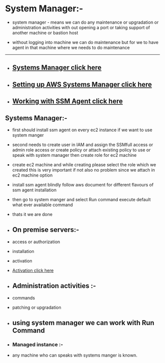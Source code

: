 # System Manager:-

* system manager - means we can do any maintenance or upgradation or administration activities with out opening a port or taking support of another machine or bastion host 

* without logging into machine we can do maintenance but for we to have agent in that machine where we needs to do maintenance 

---

* ## [Systems Manager click here](https://docs.aws.amazon.com/systems-manager/latest/userguide/what-is-systems-manager.html)


* ## [Setting up AWS Systems Manager click here](https://docs.aws.amazon.com/systems-manager/latest/userguide/systems-manager-setting-up.html)

* ## [Working with SSM Agent click here](https://docs.aws.amazon.com/systems-manager/latest/userguide/ssm-agent.html)

## Systems Manager:-
* first should install ssm agent on every ec2 instance if we want to use system manger 
* second needs to create user in IAM and assign the SSMfull access or admin role access or create policy or attach existing policy to use or speak with system manager then create role for ec2 machine 
* create ec2 machine and while creating please select the role which we created this is very important
if not also no problem since we attach in ec2 machine option 
* install ssm agent blindly follow aws document for different flavours of ssm agent installation 
* then go to system manger and select Run command 
execute default what ever available command 
* thats it we are done 

* ## On premise servers:-
* access or authorization
* installation
* activation 
* [Activation click here](https://docs.aws.amazon.com/systems-manager/latest/userguide/sysman-managed-instance-activation.html)

* ## Administration activities :-
* commands
* patching or upgradation 


* ## using system manager we can work with Run Command 

* ### Managed instance :- 
 * any machine who can speaks with systems manger is known.

